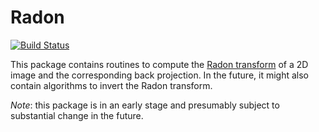 # Radon
[![Build Status](https://travis-ci.org/LMescheder/Radon.jl.svg?branch=master)](https://travis-ci.org/LMescheder/Radon.jl)

This package contains routines to compute the [Radon transform](https://en.wikipedia.org/wiki/Radon_transform) of a 2D image and the corresponding back projection. In the future, it might also contain algorithms to invert the Radon transform.

*Note*: this package is in an early stage and presumably subject to substantial change in the future.
